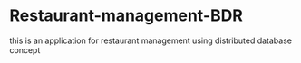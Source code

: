 # Restaurant-management-BDR
this is an application for restaurant management using distributed database concept
